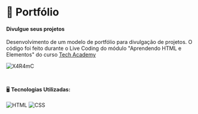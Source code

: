 # 💼 Portfólio
#### Divulgue seus projetos

Desenvolvimento de um modelo de portfólio para divulgação de projetos. O código foi feito durante o Live Coding do módulo "Aprendendo HTML e Elementos" do curso [Tech Academy](https://github.com/thaisohashi/startse-tech-academy)

![X4R4mC](https://i.makeagif.com/media/7-15-2022/X4R4mC.gif)

<br>

🖥️ **Tecnologias Utilizadas:**<br><br>
<img align="center" src="https://img.shields.io/badge/HTML-E34F26?style=for-the-badge&logo=html5&logoColor=white&color=1596DE" alt="HTML" title="HTML">
<img align="center" src="https://img.shields.io/badge/CSS-1572B6?style=for-the-badge&logo=css3&logoColor=white&color=1596DE" alt="CSS" title="CSS">